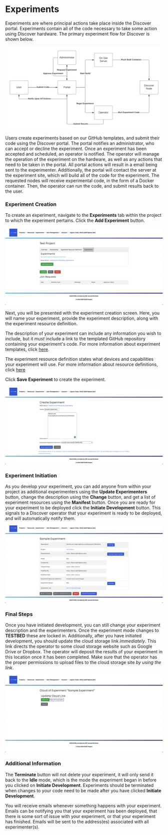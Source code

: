 # Experiments

Experiments are where principal actions take place inside the Discover portal.
Experiments contain all of the code necessary to take some action using Discover
hardware. The primary experiment flow for Discover is shown below.

![Experiment Flow](images/experiment_flow.png) 

Users create experiments based on our GitHub templates, and submit their code using
the Discover portal. The portal notifies an administrator, who can accept or decline
the experiment. Once an experiment has been accepted and scheduled, an operator
is notified. The operator will manage the operation of the experiment on the
hardware, as well as any actions that need to be taken in the portal. All portal actions
will result in a email being sent to the experimenter. Additionally, the portal will
contact the server at the experiment site, which will build all of the code
for the experiment. The requested nodes will receive experimental code, 
in the form of a Docker container. Then, the operator can run the code, and submit 
results back to the user.  

### Experiment Creation

To create an experiment, navigate to the **Experiments** tab within the project
to which the experiment pertains. Click the **Add Experiment** button. 

![Experiment List](images/add_experiment.png)

Next, you will be presented with the experiment creation screen. Here, you will
name your experiment, provide the experiment description, along with the experiment
resource definition. 

The description of your experiment can include any information you wish to include,
but it *must* include a link to the templated GitHub repository containing your
experiment's code. For more information about experiment templates, click [here](experiment_templates.md).

The experiment resource definition states what devices and capabilities your experiment
will use. For more information about resource definitions, click [here](resource_definitions.md)

Click **Save Experiment** to create the experiment.  

![Experiment Creation](images/experiment_creation.png)

### Experiment Initiation

As you develop your experiment, you can add anyone from within your project as
additional experimenters using the **Update Experimenters** button, change the
description using the **Change** button, and get a list of experiment resources
using the **Manifest** button. Once you are ready for your experiment to be deployed
click the **Initiate Development** button. This signals to a Discover operator
that your experiment is ready to be deployed, and will automatically notify them.  

![Initiate Development](images/initiate_development.png)

### Final Steps

Once you have initiated development, you can still change your experiment description
and the experimenters. Once the experiment mode changes to **TESTBED** these are 
locked in. Additionally, after you have initiated development, you should update
the cloud storage link *immediately*. This link directs the operator to some cloud
storage website such as Google Drive or Dropbox. The operator will deposit the results
of your experiment in this location once it has been completed. Make sure that the operator
has the proper permissions to upload files to the cloud storage site *by using the link*.  

![Cloud Storage](images/cloud_storage.png)

### Additional Information

The **Terminate** button will not delete your experiment, it will only send it back
to the **Idle** mode, which is the mode the experiment began in before you clicked
on **Initiate Development**. Experiments should be terminated when changes to your
code need to be made after you have clicked **Initiate Development**. 

You will receive emails whenever something happens with your experiment. Emails 
can be notifying you that your experiment has been deployed, that there is some
sort of issue with your experiment, or that your experiment has finished. Emails
will be sent to the address(es) associated with all experimenter(s).  
